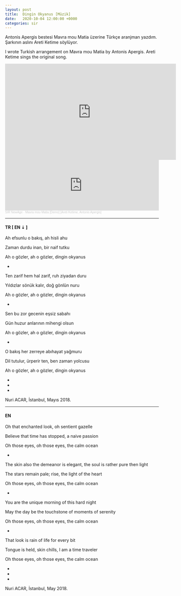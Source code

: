 ```yaml
---
layout: post
title:  Dingin Okyanus [Müzik]
date:   2020-10-04 12:00:00 +0000
categories: sir
---
```


Antonis Apergis bestesi Mavra mou Matia üzerine Türkçe aranjman yazdım.
Şarkının aslını Areti Ketime söylüyor.

I wrote Turkish arrangement on Mavra mou Matia by Antonis Apergis. Areti
Ketime sings the original song.

<iframe width="560" height="315" src="https://www.youtube.com/embed/Pv8WKg0p1TA" frameborder="0" allow="accelerometer; autoplay; clipboard-write; encrypted-media; gyroscope; picture-in-picture" allowfullscreen></iframe>

<iframe width="100%" height="166" scrolling="no" frameborder="no" allow="autoplay" src="https://w.soundcloud.com/player/?url=https%3A//api.soundcloud.com/tracks/952462447&color=%23ff5500&auto_play=false&hide_related=false&show_comments=true&show_user=true&show_reposts=false&show_teaser=true"></iframe><div style="font-size: 10px; color: #cccccc;line-break: anywhere;word-break: normal;overflow: hidden;white-space: nowrap;text-overflow: ellipsis; font-family: Interstate,Lucida Grande,Lucida Sans Unicode,Lucida Sans,Garuda,Verdana,Tahoma,sans-serif;font-weight: 100;"><a href="https://soundcloud.com/sirnewage" title="SIR NewAge" target="_blank" style="color: #cccccc; text-decoration: none;">SIR NewAge</a> · <a href="https://soundcloud.com/sirnewage/mavra-mou-matia-demo-areti-ketime-antonis-apergis" title="Mavra mou Matia [Demo] [Areti Ketime, Antonis Apergis]" target="_blank" style="color: #cccccc; text-decoration: none;">Mavra mou Matia [Demo] [Areti Ketime, Antonis Apergis]</a></div>

---

#### **TR [ EN ⇣ ]**

Ah efsunlu o bakış, ah hisli ahu

Zaman durdu inan, bir naif tutku

Ah o gözler, ah o gözler, dingin okyanus

+

Ten zarif hem hal zarif, ruh ziyadan duru

Yıldızlar sönük kalır, doğ gönlün nuru

Ah o gözler, ah o gözler, dingin okyanus

+

Sen bu zor gecenin eşsiz sabahı

Gün huzur anlarının mihengi olsun

Ah o gözler, ah o gözler, dingin okyanus

+

O bakış her zerreye abıhayat yağmuru

Dil tutulur, ürperir ten, ben zaman yolcusu

Ah o gözler, ah o gözler, dingin okyanus

+
+
+

Nuri ACAR, İstanbul, Mayıs 2018.

---

#### **EN**

Oh that enchanted look, oh sentient gazelle

Believe that time has stopped, a naive passion

Oh those eyes, oh those eyes, the calm ocean

+

The skin also the demeanor is elegant, the soul is rather pure then light

The stars remain pale; rise, the light of the heart

Oh those eyes, oh those eyes, the calm ocean

+

You are the unique morning of this hard night

May the day be the touchstone of moments of serenity

Oh those eyes, oh those eyes, the calm ocean

+

That look is rain of life for every bit

Tongue is held, skin chills, I am a time traveler

Oh those eyes, oh those eyes, the calm ocean

+
+
+

Nuri ACAR, İstanbul, May 2018.
